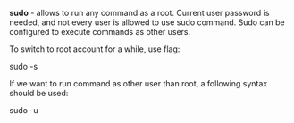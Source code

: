 


  
**sudo** - allows to run any command as a root. Current user password is needed, and not every user is allowed to use sudo command. Sudo can be configured to execute commands as other users.  
  
To switch to root account for a while, use flag:  
  
 sudo -s  
  
If we want to run command as other user than root, a following syntax should be used:  
  
 sudo -u <user> <command>  
  
